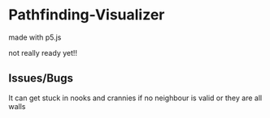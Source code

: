# Pathfinding-Visualizer

made with p5.js

not really ready yet!!

## Issues/Bugs

It can get stuck in nooks and crannies if no neighbour is valid or they are all walls
